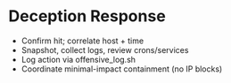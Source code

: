 # Deception Response
- Confirm hit; correlate host + time
- Snapshot, collect logs, review crons/services
- Log action via offensive_log.sh
- Coordinate minimal-impact containment (no IP blocks)

